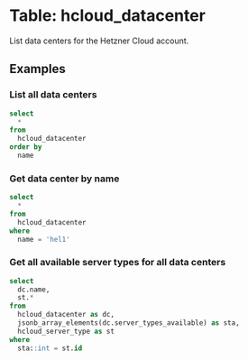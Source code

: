 # Table: hcloud_datacenter

List data centers for the Hetzner Cloud account.

## Examples

### List all data centers

```sql
select
  *
from
  hcloud_datacenter
order by
  name
```

### Get data center by name

```sql
select
  *
from
  hcloud_datacenter
where
  name = 'hel1'
```

### Get all available server types for all data centers

```sql
select
  dc.name,
  st.*
from
  hcloud_datacenter as dc,
  jsonb_array_elements(dc.server_types_available) as sta,
  hcloud_server_type as st
where
  sta::int = st.id
```
